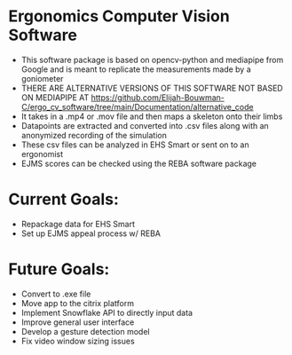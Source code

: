 # Ergonomics Computer Vision Software 

- This software package is based on opencv-python and mediapipe from Google and is meant to replicate the measurements made by a goniometer
- THERE ARE ALTERNATIVE VERSIONS OF THIS SOFTWARE NOT BASED ON MEDIAPIPE AT https://github.com/Elijah-Bouwman-C/ergo_cv_software/tree/main/Documentation/alternative_code
- It takes in a .mp4 or .mov file and then maps a skeleton onto their limbs
- Datapoints are extracted and converted into .csv files along with an anonymized recording of the simulation
- These csv files can be analyzed in EHS Smart or sent on to an ergonomist
- EJMS scores can be checked using the REBA software package
  
# Current Goals:
- Repackage data for EHS Smart
- Set up EJMS appeal process w/ REBA

# Future Goals:
- Convert to .exe file
- Move app to the citrix platform
- Implement Snowflake API to directly input data
- Improve general user interface
- Develop a gesture detection model
- Fix video window sizing issues
